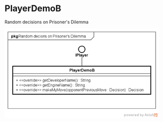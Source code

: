 # PlayerDemoB
Random decisions on Prisoner's Dilemma

![Random decisions on Prisoner's Dilemma](src/main/resources/playerdemob.png)